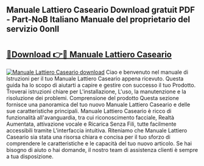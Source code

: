 ## Manuale Lattiero Caseario Download gratuit PDF - Part-NoB Italiano Manuale del proprietario del servizio 0onlI

# <h2><a href="http://dfgqzuo.blite.top/?on=Manuale+Lattiero+Caseario">🔗Download 👉🔴 Manuale Lattiero Caseario</a></h2>

[![Manuale Lattiero Caseario download](https://i.imgur.com/lujVjoI.png)](http://dfgqzuo.blite.top/?on=Manuale+Lattiero+Caseario)
Ciao e benvenuto nel manuale di Istruzioni per il tuo Manuale Lattiero Caseario appena ricevuto. Questa guida ha lo scopo di aiutarti a capire e gestire con successo il tuo Prodotto. Troverai istruzioni chiare per L'installazione, L'uso, la manutenzione e la risoluzione dei problemi. Comprensione del prodotto Questa sezione fornisce una panoramica del tuo nuovo Manuale Lattiero Caseario e delle sue caratteristiche principali. Manuale Lattiero Caseario è ricco di funzionalità all'avanguardia, tra cui riconoscimento facciale, Realtà Aumentata, attivazione vocale e Ricarica Senza Fili, tutte facilmente accessibili tramite L'interfaccia intuitiva. Riteniamo che Manuale Lattiero Caseario sia stata una risorsa chiara e concisa per il tuo sforzo di comprendere le caratteristiche e le capacità del tuo nuovo articolo. Se hai bisogno di aiuto o hai domande, il nostro team di assistenza clienti è sempre a tua disposizione.
